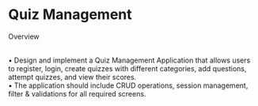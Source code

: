 <h1>Quiz Management</h1>

<p>Overview</p><br>
• Design and implement a Quiz Management Application that allows users to register, login, 
create quizzes with different categories, add questions, attempt quizzes, and view their 
scores. 
<br> 
• The application should include CRUD operations, session management, filter & validations for 
all required screens. 
